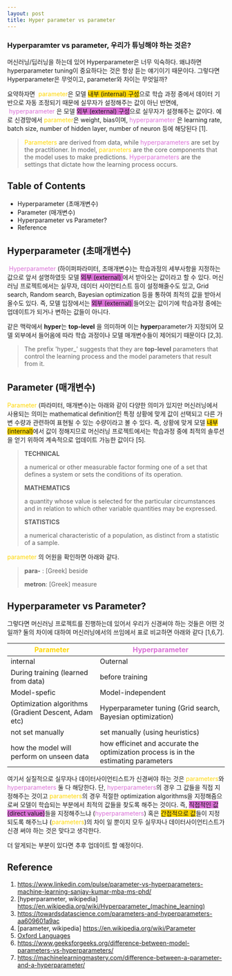 ```yaml
---
layout: post
title: Hyper parameter vs parameter
---
```

### Hyperparamter vs parameter, 우리가 튜닝해야 하는 것은?

머신러닝/딥러닝을 하는데 있어 Hyperparameter은 너무 익숙하다. 왜냐하면 hyperparameter tuning이 중요하다는 것은 항상 듣는 얘기이기 때문이다. 그렇다면 Hyperparameter은 무엇이고, parameter와 차이는 무엇일까?

요약하자면 <span style="color:gold"> parameter</span>은 모델 <span style="background-color:gold">내부 (internal) 구성</span>으로 학습 과정 중에서 데이터 기반으로 자동 조정되기 때문에 실무자가 설정해주는 값이 아닌 반면에, <span style="color:orchid"> hyperparameter </span>은 모델 <span style="background-color:orchid">외부 (external) 구성</span>으로 실무자가 설졍해주는 값이다. 예로 신경망에서 <span style="color:gold"> parameter</span>은 weight, bias이며, <span style="color:orchid"> hyperparameter </span>은 learning rate, batch size, number of hidden layer, number of neuron 등에 해당된다 [1]. 

> <span style="color:gold">Parameters</span> are derived from data, while <span style="color:orchid">hyperparameters</span> are set by the practitioner. In model, <span style="color:gold">parameters</span> are the core components that the model uses to make predictions. <span style="color:orchid">Hyperparameters</span> are the settings that dictate how the learning process occurs.

## Table of Contents

- Hyperparameter (초매개변수)
- Parameter (매개변수)
- Hyperparameter vs Parameter? 
- Reference 

## Hyperparameter (초매개변수)

<span style="color:orchid"> Hyperparameter </span> (하이퍼파라미터, 초매개변수)는 학습과정의 세부사항을 지정하는 값으로 앞서 설명하였듯 모델  <span style="background-color:orchid">외부 (external) </span>에서 받아오는 값이라고 할 수 있다. 머신러닝 프로젝트에서는 실무자, 데이터 사이언티스트 등이 설정해줄수도 있고, Grid search, Random search, Bayesian optimization 등을 통하여 최적의 값을 받아서 올수도 있다. 즉, 모델 입장에서는 <span style="background-color:orchid">외부 (external) </span> 들어오는 값이기에 학습과정 중에는 업데이트가 되거나 변하는 값들이 아니다. 

같은 맥락에서 **hyper**는 **top-level** 을 의미하며 이는 **hyper**parameter가 지정되어 모델 외부에서 들어옴에 따라 학습 과정이나 모델 매개변수들이 제어되기 때문이다 [2,3]. 

>  The prefix 'hyper_' suggests that they are **top-level** parameters that control the learning process and the model parameters that result from it.

## Parameter (매개변수)

<span style="color:gold"> Parameter </span>(파라미터, 매개변수)는 아래와 같이 다양한 의미가 있지만 머신러닝에서 사용되는 의미는 mathematical definition인 특정 상황에 맞게 값이 선택되고 다른 가변 수량과 관련하여 표현될 수 있는 수량이라고 볼 수 있다. 즉, 상황에 맞게 모델 <span style="background-color:gold">내부 (internal)</span>에서 값이 정해지므로 머신러닝 프로젝트에서는 학습과정 중에 최적의 솔루션을 얻기 위하여 계속적으로 업데이트 가능한 값이다 [5].

>**TECHNICAL**
>
>a numerical or other measurable factor forming one of a set that defines a system or sets the conditions of its operation.
>
>**MATHEMATICS**
>
>a quantity whose value is selected for the particular circumstances and in relation to which other variable quantities may be expressed.
>
>**STATISTICS**
>
>a numerical characteristic of a population, as distinct from a statistic of a sample.

<span style="color:gold">parameter </span>의 어원을 확인하면 아래와 같다. 

> **para-** : [Greek] beside
>
> **metron**: [Greek] measure 

## Hyperparameter vs Parameter? 

그렇다면 머신러닝 프로젝트를 진행하는데 있어서 우리가 신경써야 하는 것들은 어떤 것일까? 둘의 차이에 대하여 머신러닝에서의 쓰임에서 표로 비교하면 아래와 같다 [1,6,7]. 

| <span style="color:gold"> Parameter </span>          | <span style="color:orchid"> Hyperparameter </span>           |
| ---------------------------------------------------- | ------------------------------------------------------------ |
| internal                                             | Outernal                                                     |
| During training (learned from data)                  | before training                                              |
| Model-spefic                                         | Model-independent                                            |
| Optimization algorithms (Gradient Descent, Adam etc) | Hyperparameter tuning (Grid search, Bayesian optimization)   |
| not set manually                                     | set manually (using heuristics)                              |
| how the model will perform on unseen data            | how efficinet and accurate the optimization process is in the estimating parameters |

여기서 실질적으로 실무자나 데이터사이언티스트가 신경써야 하는 것은 <span style="color:gold">parameters</span>와 <span style="color:orchid">hyperparameters</span> 둘 다 해당한다. 단, <span style="color:orchid">hyperparameters</span>의 경우 그 값들을 직접 지정해주는 것이고 <span style="color:gold">parameters</span>의 경우 적절한 optimization algorithms을 지정해줌으로써 모델이 학습되는 부분에서 최적의 값들을 찾도록 해주는 것이다. 즉,  <span style="background-color:orchid">직접적인 값 (direct value)</span>들을 지정해주느냐 (<span style="color:orchid">hyperparameters</span>) 혹은  <span style="background-color:gold">간접적으로 값</span>들이 지정되도록 해주느냐 (<span style="color:gold">parameters</span>)의 차이 일 뿐이지 모두 실무자나 데이터사이언티스트가 신경 써야 하는 것은 맞다고 생각한다. 

더 알게되는 부분이 있다면 추후 업데이트 할 예정이다. 

## Reference 

1. https://www.linkedin.com/pulse/parameter-vs-hyperparameters-machine-learning-sanjay-kumar-mba-ms-phd/
1. [hyperparameter, wikipedia] https://en.wikipedia.org/wiki/Hyperparameter_(machine_learning)
1. https://towardsdatascience.com/parameters-and-hyperparameters-aa609601a9ac
1. [parameter, wikipedia] https://en.wikipedia.org/wiki/Parameter
1. [Oxford Languages](https://languages.oup.com/google-dictionary-en) 
1. https://www.geeksforgeeks.org/difference-between-model-parameters-vs-hyperparameters/
1. https://machinelearningmastery.com/difference-between-a-parameter-and-a-hyperparameter/
